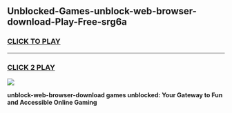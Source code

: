 
## Unblocked-Games-unblock-web-browser-download-Play-Free-srg6a
<h3>
<a href="https://premium76.site?title=unblock-web-browser-download&ref=18A1">CLICK TO PLAY</a></h3>
<hr>

<h3>
<a href="https://premium76.site?title=unblock-web-browser-download&ref=18A1">CLICK 2 PLAY</a>
  
</h3>

<a href="https://premium76.site?title=unblock-web-browser-download&ref=18A1"><img src="https://clearcache.store/games.png"></a>


**unblock-web-browser-download games unblocked: Your Gateway to Fun and Accessible Online Gaming**
